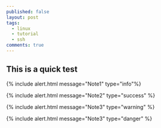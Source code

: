 ```yaml
---
published: false
layout: post
tags:
  - linux
  - tutorial
  - ssh
comments: true
---
```

## This is a quick test

{% include alert.html message="Note1" type="info"%}

{% include alert.html message="Note2" type="success" %}

{% include alert.html message="Note3" type="warning" %}

{% include alert.html message="Note3" type="danger" %}

